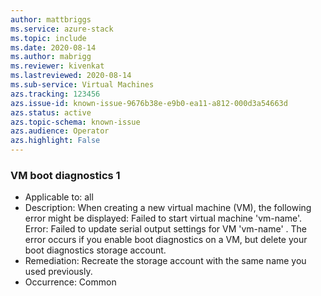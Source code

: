 ```yaml
---
author: mattbriggs
ms.service: azure-stack
ms.topic: include
ms.date: 2020-08-14
ms.author: mabrigg
ms.reviewer: kivenkat
ms.lastreviewed: 2020-08-14
ms.sub-service: Virtual Machines
azs.tracking: 123456
azs.issue-id: known-issue-9676b38e-e9b0-ea11-a812-000d3a54663d
azs.status: active
azs.topic-schema: known-issue
azs.audience: Operator
azs.highlight: False
---
```

### VM boot diagnostics 1

- Applicable to: all
- Description: When creating a new virtual machine (VM), the following error might be displayed: Failed to start virtual machine 'vm-name'. Error: Failed to update serial output settings for VM 'vm-name' . The error occurs if you enable boot diagnostics on a VM, but delete your boot diagnostics storage account.
- Remediation: Recreate the storage account with the same name you used previously.
- Occurrence: Common